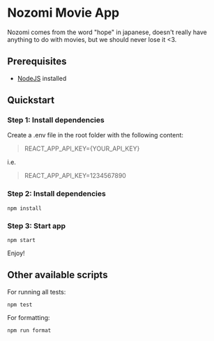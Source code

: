 # Nozomi Movie App

Nozomi comes from the word "hope" in japanese, doesn't really have anything to do with movies, but we should never lose it <3.

## Prerequisites

- [NodeJS](https://nodejs.org/en/download/ "NodeJS") installed

## Quickstart

### Step 1: Install dependencies

Create a .env file in the root folder with the following content:

> REACT_APP_API_KEY={YOUR_API_KEY}

i.e.

> REACT_APP_API_KEY=1234567890

### Step 2: Install dependencies

`npm install`

### Step 3: Start app

`npm start`

Enjoy!

## Other available scripts

For running all tests:

`npm test`

For formatting:

`npm run format`
